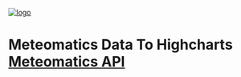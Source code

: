 [![logo](http://www.meteomatics.com/s/de_DE/5639/a252d7f5e75d7a8bf7047b4b2c92f71a56a8f048.29/2.6.1/_/download/resources/com.meteomatics.confluence.website-plugin:meteomatics-website-theme/images/meteomatics-logo.png)](http://www.meteomatics.com "Meteomatics - Your Experts in Weather Data Processing")

Meteomatics Data To Highcharts [Meteomatics API](http://api.meteomatics.com/Overview.html "Documentation Overwiev")
===================================================================================
